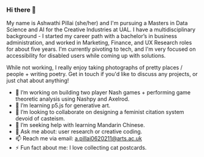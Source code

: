 ### Hi there 👋 

My name is Ashwathi Pillai (she/her) and I'm pursuing a Masters in Data Science and AI for the Creative Industries at UAL. I have a multidisciplinary background - I
started my career path with a bachelor’s in business administration, and worked in Marketing, Finance, and UX Research roles for about five years. I'm currently pivoting to tech, and I'm very focused on accessibility for disabled users while coming up with solutions. 

While not working, I really enjoy taking photographs of pretty places / people + writing poetry. Get in touch if you'd like to discuss any projects, or just chat about anything! 


- 🔭 I’m working on building two player Nash games + performing game theoretic analysis using Nashpy and Axelrod.
- 🌱 I’m learning p5.js for generative art. 
- 👯 I’m looking to collaborate on designing a feminist citation system devoid of casteism. 
- 🤔 I’m seeking help with learning Mandarin Chinese. 
- 💬 Ask me about: user research or creative coding. 
- 📫 Reach me via email: a.pillai0620211@arts.ac.uk 
- ⚡ Fun fact about me: I love collecting cat postcards. 
